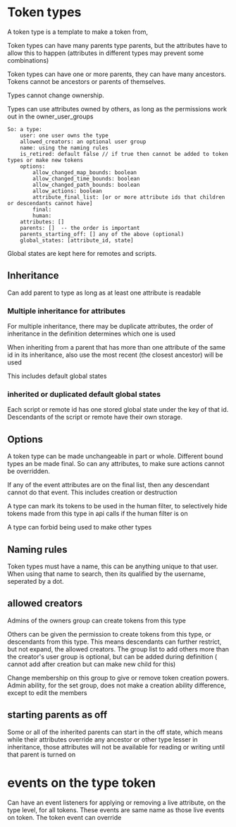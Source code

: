 # Token types

A token type is a template to make a token from,

Token types can have many parents type parents,
but the attributes have to allow this to happen 
(attributes in different types may prevent some combinations)

Token types can have one or more parents, they can have many ancestors.
Tokens cannot be ancestors or parents of themselves.

Types cannot change ownership.

Types can use attributes owned by others, as long as the permissions work out in the owner_user_groups

    So: a type:
        user: one user owns the type
        allowed_creators: an optional user group
        name: using the naming rules
        is_retired: default false // if true then cannot be added to token types or make new tokens
        options:
            allow_changed_map_bounds: boolean
            allow_changed_time_bounds: boolean
            allow_changed_path_bounds: boolean
            allow_actions: boolean
            attribute_final_list: [or or more attribute ids that children or descendants cannot have]
            final:
            human:
        attributes: []
        parents: []  -- the order is important
        parents_starting_off: [] any of the above (optional)
        global_states: [attribute_id, state]



Global states are kept here for remotes and scripts.

## Inheritance 

Can add parent to type as long as at least one attribute is readable

### Multiple inheritance for attributes

For multiple inheritance, there may be duplicate attributes,
the order of inheritance in the definition determines which one is used

When inheriting from a parent that has more than one attribute of the same id in its inheritance,
also use the most recent (the closest ancestor)  will be used

This includes default global states

### inherited or duplicated default global states

Each script or remote id has one stored global state under the key of that id.
Descendants of the script or remote have their own storage.

## Options

A token type can be made unchangeable in part or whole. Different bound types an be made final.
So can any attributes, to make sure actions cannot be overridden.

If any of the event attributes are on the final list, then any descendant cannot do that event.
This includes creation or destruction

A type can mark its tokens to be used in the human filter, to selectively hide tokens made from this type in api calls if the human filter is on

A type can forbid being used to make other types


## Naming rules

Token types must have a name, this can be anything unique to that user. 
When using that name to search, then its qualified by the username, seperated by a dot.


## allowed creators

Admins of the owners group can create tokens from this type

Others can be given the permission to create tokens from this type, or descendants from this type.
This means descendants can further restrict, but not expand, the allowed creators.
The group list to add others more than the creator's user group is optional, but can be added during definition
( cannot add after creation but can make new child for this)

Change membership on this group to give or remove token creation powers.
Admin ability, for the set group, does not make a creation ability difference, except to edit the members


## starting parents as off

Some or all of the inherited parents can start in the off state, which means while their attributes override any ancestor or other type lesser in inheritance,
those attributes will not be available for reading or writing until that parent is turned on

# events on the type token

Can have an event listeners for applying or removing a live attribute, on the type level, for all tokens.
These events are same name as those live events on token. The token event can override
